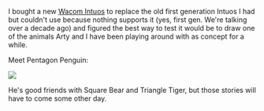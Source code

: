 I bought a new [Wacom Intuos](http://www.amazon.com/Wacom-Intuos-Medium-Tablet-CTH680/dp/B00EN27UC2) to replace the old first generation Intuos I had but couldn't use because nothing supports it (yes, first gen. We're talking over a decade ago) and figured the best way to test it would be to draw one of the animals Arty and I have been playing around with as concept for a while.

Meet Pentagon Penguin:

<img src="/gh-weblog-2/images/pentagonpenguin.jpg">

He's good friends with Square Bear and Triangle Tiger, but those stories will have to come some other day.